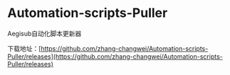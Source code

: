 # Automation-scripts-Puller
Aegisub自动化脚本更新器

下载地址：[https://github.com/zhang-changwei/Automation-scripts-Puller/releases](https://github.com/zhang-changwei/Automation-scripts-Puller/releases)